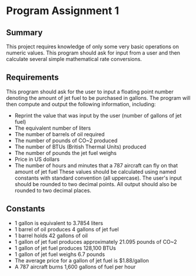 # Program Assignment 1

## Summary
This project requires knowledge of only some very basic operations on numeric values. This program should ask for input from a user and then calculate several simple mathematical rate conversions.

## Requirements
This program should ask for the user to input a floating point number denoting the amount of jet fuel to be purchased in gallons.
The program will then compute and output the following information, including:
- Reprint the value that was input by the user  (number of gallons of jet fuel)
- The equivalent number of liters
- The number of barrels of oil required
- The number of pounds of CO~2 produced
- The number of BTUs (British Thermal Units) produced
- The number of pounds the jet fuel weighs
- Price in US dollars
- The number of hours and minutes that a 787 aircraft can fly on that amount of jet fuel
These values should be calculated using named constants with standard convention (all uppercase).
The user's input should be rounded to two decimal points. All output should also be rounded to two decimal places.

## Constants
- 1 gallon is equivalent to 3.7854 liters
- 1 barrel of oil produces 4 gallons of jet fuel
- 1 barrel holds 42 gallons of oil
- 1 gallon of jet fuel produces approximately 21.095 pounds of CO~2
- 1 gallon of jet fuel produces 128,100 BTUs
- 1 gallon of jet fuel weighs 6.7 pounds
- The average price for a gallon of jet fuel is $1.88/gallon
- A 787 aircraft burns 1,600 gallons of fuel per hour
